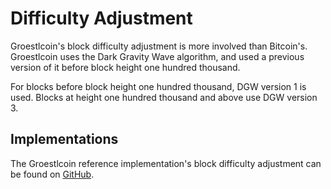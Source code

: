 # Difficulty Adjustment

Groestlcoin's block difficulty adjustment is more involved than Bitcoin's. Groestlcoin uses the Dark Gravity Wave algorithm, and used a previous version of it before block height one hundred thousand.

For blocks before block height one hundred thousand, DGW version 1 is used. Blocks at height one hundred thousand and above use DGW version 3.

## Implementations

The Groestlcoin reference implementation's block difficulty adjustment can be found on [GitHub](https://github.com/Groestlcoin/groestlcoin/blob/2.16.3/src/groestlcoin.cpp#L128-L279).
